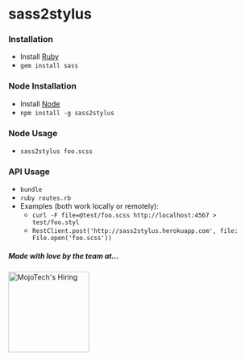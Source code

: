 # sass2stylus

### Installation
- Install [Ruby](http://ruby-lang.org)
- `gem install sass`

### Node Installation
- Install [Node](http://nodejs.org)
- `npm install -g sass2stylus`

### Node Usage
- `sass2stylus foo.scss`

### API Usage
- `bundle`
- `ruby routes.rb`
- Examples (both work locally or remotely):
  - `curl -F file=@test/foo.scss http://localhost:4567 > test/foo.styl`
  - `RestClient.post('http://sass2stylus.herokuapp.com', file: File.open('foo.scss'))`

##### Made with love by the team at...
<a href="http://mojotech.com"><img width="160px" src="http://mojotech.github.io/sass2stylus/img/mojotech-logo.svg" title="MojoTech's Hiring"></a>
